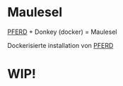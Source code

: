 # Maulesel
[PFERD](https://github.com/Garmelon/PFERD) + Donkey (docker) = Maulesel

Dockerisierte installation von [PFERD](https://github.com/Garmelon/PFERD)

# WIP!
